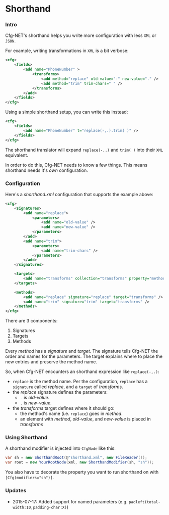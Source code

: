 Shorthand
=========

### Intro
Cfg-NET's shorthand helps you write more configuration with less `XML` or `JSON`.

For example, writing transformations in `XML` is a bit verbose:

```xml
<cfg>
    <fields>
        <add name="PhoneNumber" >
            <transforms>
                <add method="replace" old-value="-" new-value="." />
                <add method="trim" trim-chars=" " />
            </transforms>
        </add>
    </fields>
</cfg>
```

Using a simple shorthand setup, you can write this instead:

```xml
<cfg>
    <fields>
        <add name="PhoneNumber" t="replace(-,.).trim( )" />
    </fields>
</cfg>
```

The shorthand translator will expand `replace(-,.)` and `trim( )` into their
`XML` equivalent.

In order to do this, Cfg-NET needs to know a few things.  This means shorthand 
needs it's *own* configuration.

### Configuration

Here's a *shorthand.xml* configuration that supports the example above:

```xml
<cfg>
    <signatures>
        <add name="replace">
            <parameters>
                <add name="old-value" />
                <add name="new-value" />
            </parameters>
        </add>
        <add name="trim">
            <parameters>
                <add name="trim-chars" />
            </parameters>
        </add>
    </signatures>

    <targets>
        <add name="transforms" collection="transforms" property="method" />
    </targets>

    <methods>
        <add name="replace" signature="replace" target="transforms" />
        <add name="trim" signature="trim" target="transforms" />
    </methods>
</cfg>
```

There are 3 components:

1. Signatures
2. Targets
3. Methods

Every *method* has a _signature_ and _target_.  The signature tells
Cfg-NET the order and names for the parameters.  The target
explains where to place the new entries and preserve the method name.

So, when Cfg-NET encounters an shorthand expression like `replace(-,.)`:

* `replace` is the method name.  Per the configuration, `replace` has a `signature` called *replace*, and a `target` of *transforms*.
* the *replace* signature defines the parameters:
  * `-` is *old-value*.
  * `.` is *new-value*.
* the *transforms* target defines where it should go:
  * the method's name (i.e. `replace`) goes in _method_.
  * an element with _method_, _old-value_, and _new-value_ is placed in _transforms_

### Using Shorthand

A shorthand modifier is injected into `CfgNode` like this:

```csharp
var sh = new ShorthandRoot(@"shorthand.xml", new FileReader());
var root = new YourRootNode(xml, new ShorthandModifier(sh, "sh"));
```

You also have to decorate the property you want to run shorthand on with `[Cfg(modifiers="sh")]`.


### Updates

* 2015-07-17: Added support for named parameters (e.g. `padleft(total-width:10,padding-char:X)`)